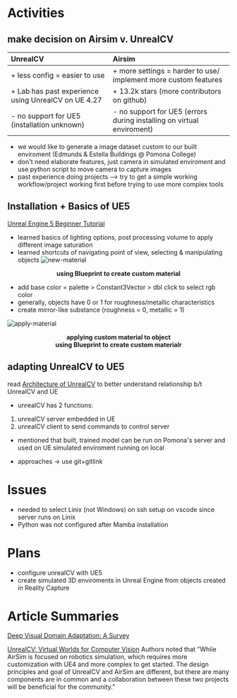 # Activities

## make decision on Airsim v. UnrealCV
| UnrealCV | Airsim |
|:---------|:--------|
|+ less config = easier to use | + more settings = harder to use/ implement more custom features|
|+ Lab has past experience using UnrealCV on UE 4.27 |+ 13.2k stars (more contributors on github)|
|- no support for UE5 (installation unknown) | - no support for UE5 (errors during installing on virtual enviroment) |
+ we would like to generate a image dataset custom to our built enviroment (Edmunds & Estella Buildings @ Pomona College)
+ don't need elaborate features, just camera in simulated enviroment and use python script to move camera to capture images 
+ past experience doing projects --> try to get a simple working workflow/project working first before trying to use more complex tools

## Installation + Basics of UE5
[Unreal Engine 5 Beginner Tutorial](https://youtu.be/gQmiqmxJMtA)
+ learned basics of lighting options, post processing volume to apply different image saturation
+ learned shortcuts of navigating point of view, selecting & manipulating objects 
 ![new-material](https://user-images.githubusercontent.com/78676977/172914912-712146fb-f2a2-4b29-8ade-db2db5b934b0.png)   
 <figcaption align = "center"><b> using Blueprint to create custom material </b></figcaption>

+ add base color = palette > Constant3Vector > dbl click to select rgb color
+ generally, objects have 0 or 1 for roughness/metallic characteristics
+ create mirror-like substance (roughness = 0, metallic = 1)

![apply-material](https://user-images.githubusercontent.com/78676977/172916014-6d4068bd-a6f4-4c86-9b7b-ec68823edd52.png)
<figcaption align = "center"><b>applying custom material to object</b></figcaption>



<figcaption align = "center"><b>using Blueprint to create custom materialr</b></figcaption>


## adapting UnrealCV to UE5
read [Architecture of UnrealCV](http://docs.unrealcv.org/en/master/reference/architecture.html) to better understand relationship b/t UnrealCV and UE
  + unrealCV has 2 functions: 
  1) unrealCV server embedded in UE
  2) unrealCV client to send commands to control server
  + mentioned that built, trained model can be run on Pomona's server and used on UE simulated enviroment running on local 

+ approaches -> use git+gitlink 


# Issues
+ needed to select Linix (not Windows) on ssh setup on vscode since server runs on Linix
+ Python was not configured after Mamba installation 

# Plans
+ configure unrealCV with UE5
+ create simulated 3D enviroments in Unreal Engine from objects created in Reality Capture

# Article Summaries

[Deep Visual Domain Adaptation: A Survey](https://arxiv.org/pdf/1802.03601.pdf)

[UnrealCV: Virtual Worlds for Computer Vision](https://dl.acm.org/doi/pdf/10.1145/3123266.3129396)
Authors noted that "While AirSim is focused on robotics simulation, which requires more customization with UE4 and more complex to get started.
The design principles and goal of UnrealCV and AirSim are different, but there are many components are in common and a collaboration between these two projects will
be beneficial for the community."
